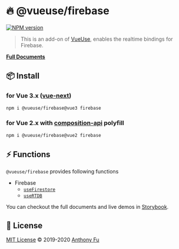 # 🔥 @vueuse/firebase

[![NPM version](https://img.shields.io/npm/v/@vueuse/firebase?color=a1b858)](https://www.npmjs.com/package/@vueuse/firebase)

> This is an add-on of [VueUse](https://github.com/antfu), enables the realtime bindings for Firebase. 

[**Full Documents**](https://vueuse.js.org/)

## 📦 Install

### for Vue 3.x ([vue-next](https://github.com/vuejs/vue-next))

```bash
npm i @vueuse/firebase@vue3 firebase 
```

### for Vue 2.x with [composition-api](https://github.com/vuejs/composition-api) polyfill

```bash
npm i @vueuse/firebase@vue2 firebase
```

## ⚡ Functions

`@vueuse/firebase` provides following functions

<!--GENEARTED LIST, DO NOT MODIFY MANUALLY-->
<!--FUNCTIONS_LIST_STARTS-->

- Firebase
  - [`useFirestore`](https://vueuse.js.org/?path=/story/add-ons-firebase--usefirestore)
  - [`useRTDB`](https://vueuse.js.org/?path=/story/add-ons-firebase--usertdb)

<!--FUNCTIONS_LIST_ENDS-->

You can checkout the full documents and live demos in [Storybook](https://vueuse.js.org/).


## 📄 License

[MIT License](https://github.com/antfu/vueuse/blob/master/LICENSE) © 2019-2020 [Anthony Fu](https://github.com/antfu)
